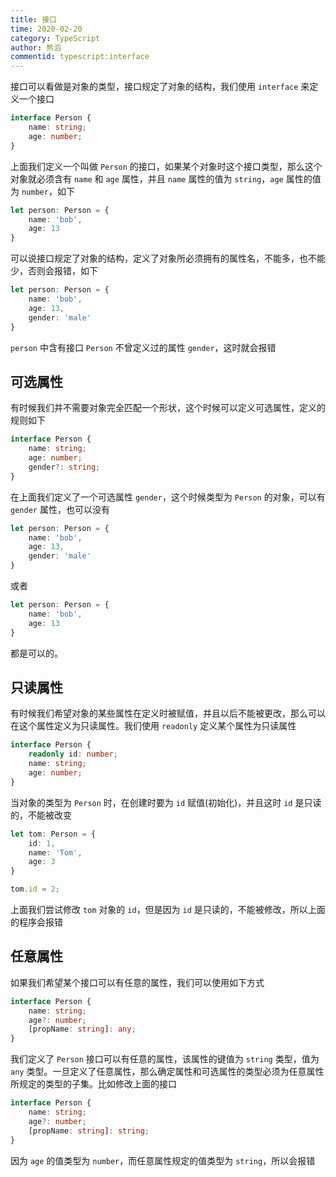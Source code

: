 ```yaml
---
title: 接口
time: 2020-02-20
category: TypeScript
author: 熊滔
commentid: typescript:interface
---
```


接口可以看做是对象的类型，接口规定了对象的结构，我们使用 `interface` 来定义一个接口

```typescript
interface Person {
    name: string;
    age: number;
}
```

上面我们定义一个叫做 `Person` 的接口，如果某个对象时这个接口类型，那么这个对象就必须含有 `name` 和 `age` 属性，并且 `name` 属性的值为 `string`，`age` 属性的值为 `number`，如下

```typescript
let person: Person = {
    name: 'bob',
    age: 13
}
```

可以说接口规定了对象的结构，定义了对象所必须拥有的属性名，不能多，也不能少，否则会报错，如下

```typescript
let person: Person = {
    name: 'bob',
    age: 13,
    gender: 'male'
}
```

`person` 中含有接口 `Person` 不曾定义过的属性 `gender`，这时就会报错

<ImageView src="https://gitee.com/lastknightcoder/blogimage/raw/master/img/20200529144813.png" width="80%"/>

## 可选属性

有时候我们并不需要对象完全匹配一个形状，这个时候可以定义可选属性，定义的规则如下

```typescript
interface Person {
    name: string;
    age: number;
    gender?: string;
}
```

在上面我们定义了一个可选属性 `gender`，这个时候类型为 `Person` 的对象，可以有 `gender` 属性，也可以没有

```typescript
let person: Person = {
    name: 'bob',
    age: 13,
    gender: 'male'
}
```

或者

```typescript
let person: Person = {
    name: 'bob',
    age: 13
}
```

都是可以的。

## 只读属性

有时候我们希望对象的某些属性在定义时被赋值，并且以后不能被更改，那么可以在这个属性定义为只读属性。我们使用 `readonly` 定义某个属性为只读属性

```typescript
interface Person {
    readonly id: number;
    name: string;
    age: number;
}
```

当对象的类型为 `Person` 时，在创建时要为 `id` 赋值(初始化)，并且这时 `id` 是只读的，不能被改变

```typescript
let tom: Person = {
    id: 1,
    name: 'Tom',
    age: 3
}

tom.id = 2;
```

上面我们尝试修改 `tom` 对象的 `id`，但是因为 `id` 是只读的，不能被修改，所以上面的程序会报错

<ImageView src="https://gitee.com/lastknightcoder/blogimage/raw/master/img/20200529153901.png" width="70%"/>

## 任意属性

如果我们希望某个接口可以有任意的属性，我们可以使用如下方式

```typescript
interface Person {
    name: string;
    age?: number;
    [propName: string]: any;
}
```

我们定义了 `Person` 接口可以有任意的属性，该属性的键值为 `string` 类型，值为 `any` 类型。一旦定义了任意属性，那么确定属性和可选属性的类型必须为任意属性所规定的类型的子集。比如修改上面的接口

```typescript
interface Person {
    name: string;
    age?: number;
    [propName: string]: string;
}
```

因为 `age` 的值类型为 `number`，而任意属性规定的值类型为 `string`，所以会报错

<ImageView src="https://gitee.com/lastknightcoder/blogimage/raw/master/img/20200529155945.png" width="80%"/>

